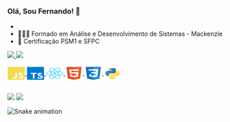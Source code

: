 ### Olá, Sou Fernando! 👋

- </h5>
- 👨🏻‍🎓 Formado em Análise e Desenvolvimento de Sistemas - Mackenzie
- 📃 Certificação PSM1 e SFPC



<div align="30">
  <a href="https://github.com/fernandofrazao">
  <img height="180em" src="https://github-readme-stats.vercel.app/api?username=fernandofrazao&show_icons=true&theme=dracula&include_all_commits=true&count_private=true"/>
  <img height="180em" src="https://github-readme-stats.vercel.app/api/top-langs/?username=fernandofrazao&layout=compact&langs_count=7&theme=dracula"/>
</div>
<div style="display: inline_block"><br>
  <img align="center" alt="fernandofrazao-Js" height="30" width="40" src="https://raw.githubusercontent.com/devicons/devicon/master/icons/javascript/javascript-plain.svg">
  <img align="center" alt="Rafa-Ts" height="30" width="40" src="https://raw.githubusercontent.com/devicons/devicon/master/icons/typescript/typescript-plain.svg">
  <img align="center" alt="fernandofrazao-React" height="30" width="40" src="https://raw.githubusercontent.com/devicons/devicon/master/icons/react/react-original.svg">
  <img align="center" alt="fernandofrazao-HTML" height="30" width="40" src="https://raw.githubusercontent.com/devicons/devicon/master/icons/html5/html5-original.svg">
  <img align="center" alt="fernandofrazao-CSS" height="30" width="40" src="https://raw.githubusercontent.com/devicons/devicon/master/icons/css3/css3-original.svg">
  <img align="center" alt="fernandofrazao-Python" height="30" width="40" src="https://raw.githubusercontent.com/devicons/devicon/master/icons/python/python-original.svg">
    
  ##
 
<div> 
  <a href = "mailto:contatofernandorobertofrazao@gmail.com"><img src="https://img.shields.io/badge/-Gmail-%23333?style=for-the-badge&logo=gmail&logoColor=white" target="_blank"></a>
  <a href="https://www.linkedin.com/in/fernandorobertofrazao/" target="_blank"><img src="https://img.shields.io/badge/-LinkedIn-%230077B5?style=for-the-badge&logo=linkedin&logoColor=white" target="_blank"></a> 

 ![Snake animation](https://github.com/fernandofrazao/fernandofrazao/blob/output/github-contribution-grid-snake.svg)
  
</div>

